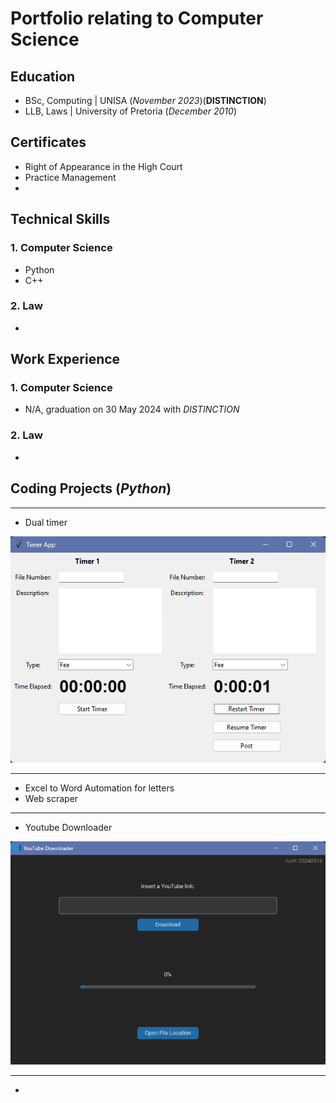 # Portfolio relating to Computer Science

## Education
- BSc, Computing | UNISA (_November 2023_)(**DISTINCTION**)
- LLB, Laws	| University of Pretoria (_December 2010_)

## Certificates 
- Right of Appearance in the High Court
- Practice Management
- 

## Technical Skills
### 1. Computer Science
- Python
- C++

### 2. Law
- 

## Work Experience
### 1. Computer Science
- N/A, graduation on 30 May 2024 with _DISTINCTION_

### 2. Law
- 

## Coding Projects (_Python_)
____
- Dual timer

![1](/img/screenshot.100.png)
____

- Excel to Word Automation for letters
- Web scraper
____
- Youtube Downloader

![1](/img/screenshot.99.png)
____
- 
